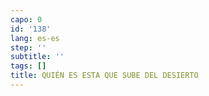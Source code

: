 ```yaml
---
capo: 0
id: '138'
lang: es-es
step: ''
subtitle: ''
tags: []
title: QUIÉN ES ESTA QUE SUBE DEL DESIERTO
---
```

